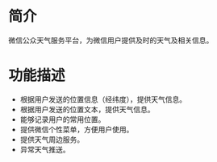 # 简介 #

微信公众天气服务平台，为微信用户提供及时的天气及相关信息。


# 功能描述 #
  * 根据用户发送的位置信息（经纬度），提供天气信息。
  * 根据用户发送的位置文本，提供天气信息。
  * 能够记录用户的常用位置。
  * 提供微信个性菜单，方便用户使用。
  * 提供天气周边服务。
  * 异常天气推送。
